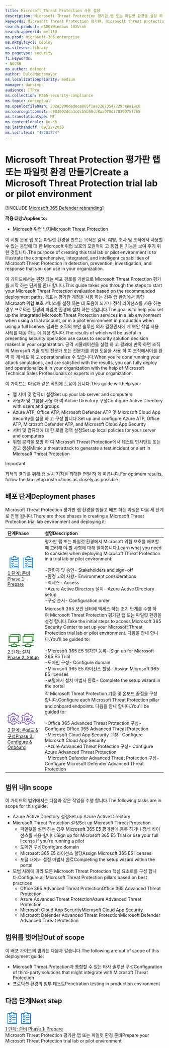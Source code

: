 ```yaml
---
title: Microsoft Threat Protection 사용 설정
description: Microsoft Threat Protection 평가판 랩 또는 파일럿 환경을 설정 하 여 장치, id, 데이터 및 응용 프로그램을 보호 하도록 설계 된 위협 방어 보호 솔루션을 통해 조직에서 도움을 얻을 수 있는 방법을 확인 하세요.
keywords: Microsoft Threat Protection 평가판, microsoft threat protection 체험, microsoft threat protection 평가 랩, microsoft 위협의 보호 파일럿, 사이버 보안, 고급 영구 위협, 엔터프라이즈 보안, 장치, 장치, id, 사용자, 데이터, 응용 프로그램, 사건, 자동화 된 조사 및 개선, 고급 구하기
search.product: eADQiWindows 10XVcnh
search.appverid: met150
ms.prod: microsoft-365-enterprise
ms.mktglfcycl: deploy
ms.sitesec: library
ms.pagetype: security
f1.keywords:
- NOCSH
ms.author: dolmont
author: DulceMontemayor
ms.localizationpriority: medium
manager: dansimp
audience: ITPro
ms.collection: M365-security-compliance
ms.topic: conceptual
ms.openlocfilehash: 202a5900dedece865f1aa328735477293a8a19c0
ms.sourcegitcommit: c083602dda3cdcb5b58cb8aa070d77019075f765
ms.translationtype: MT
ms.contentlocale: ko-KR
ms.lasthandoff: 09/22/2020
ms.locfileid: "48201774"
---
```

# <a name="create-a-microsoft-threat-protection-trial-lab-or-pilot-environment"></a><span data-ttu-id="daa54-104">Microsoft Threat Protection 평가판 랩 또는 파일럿 환경 만들기</span><span class="sxs-lookup"><span data-stu-id="daa54-104">Create a Microsoft Threat Protection trial lab or pilot environment</span></span> 

[!INCLUDE [Microsoft 365 Defender rebranding](../includes/microsoft-defender.md)]


<span data-ttu-id="daa54-105">**적용 대상:**</span><span class="sxs-lookup"><span data-stu-id="daa54-105">**Applies to:**</span></span>
- <span data-ttu-id="daa54-106">Microsoft 위협 방지</span><span class="sxs-lookup"><span data-stu-id="daa54-106">Microsoft Threat Protection</span></span>

<span data-ttu-id="daa54-107">이 시험 운용 랩 또는 파일럿 환경을 만드는 목적은 검색, 예방, 조사 및 조직에서 사용할 수 있는 응답에 대 한 Microsoft 위협 보호의 포괄적이 고 통합 된 기능을 보여 주기 위한 것입니다.</span><span class="sxs-lookup"><span data-stu-id="daa54-107">The purpose of creating this trial lab or pilot environment is to illustrate the comprehensive, integrated, and intelligent capabilities of Microsoft Threat Protection in detection, prevention, investigation, and response that you can use in your organization.</span></span> 

<span data-ttu-id="daa54-108">이 가이드에서는 권장 되는 배포 경로를 기반으로 Microsoft Threat Protection 평가를 시작 하는 단계를 안내 합니다.</span><span class="sxs-lookup"><span data-stu-id="daa54-108">This guide takes you through the steps to start your Microsoft Threat Protection evaluation based on the recommended deployment paths.</span></span> <span data-ttu-id="daa54-109">목표는 평가판 계정을 사용 하는 경우 랩 환경에서 통합 Microsoft 위협 보호 서비스를 설정 하는 데 도움이 되거나 정식 라이선스를 사용 하는 경우 프로덕션 환경의 파일럿 환경에 설치 하는 것입니다.</span><span class="sxs-lookup"><span data-stu-id="daa54-109">The goal is to help you set up the integrated Microsoft Threat Protection services in a lab environment when using a trial account, or in a pilot environment in production when using a full license.</span></span> <span data-ttu-id="daa54-110">결과는 조직의 보안 솔루션 의사 결정권자에 게 보안 작업 사용 사례를 제공 하는 데 유용 합니다.</span><span class="sxs-lookup"><span data-stu-id="daa54-110">The results of which will be useful in presenting security operation use cases to security solution decision makers in your organization.</span></span> <span data-ttu-id="daa54-111">공격 시뮬레이션을 실행 하 고 결과에 만족 하면 조직의 Microsoft 기술 영업 전문가 또는 전문가를 위한 도움을 사용 하 여 조직에서이를 완벽 하 게 배포 하 고 operationalize 수 있습니다.</span><span class="sxs-lookup"><span data-stu-id="daa54-111">When you’re done running your attack simulations, and are satisfied with the results, you can fully deploy and operationalize it in your organization with the help of Microsoft Technical Sales Professionals or experts in your organization.</span></span> 

<span data-ttu-id="daa54-112">이 가이드는 다음과 같은 작업에 도움이 됩니다.</span><span class="sxs-lookup"><span data-stu-id="daa54-112">This guide will help you:</span></span>
- <span data-ttu-id="daa54-113">랩 서버 및 컴퓨터 설정</span><span class="sxs-lookup"><span data-stu-id="daa54-113">Set up your lab server and computers</span></span>
- <span data-ttu-id="daa54-114">사용자 및 그룹을 사용 하 여 Active Directory 구성</span><span class="sxs-lookup"><span data-stu-id="daa54-114">Configure Active Directory with users and groups</span></span>
- <span data-ttu-id="daa54-115">Azure ATP, Office ATP, Microsoft Defender ATP 및 Microsoft Cloud App Security를 설정 하 고 구성 합니다.</span><span class="sxs-lookup"><span data-stu-id="daa54-115">Set up and configure Azure ATP, Office ATP, Microsoft Defender ATP, and Microsoft Cloud App Security</span></span>
- <span data-ttu-id="daa54-116">서버 및 컴퓨터에 대 한 로컬 정책 설정</span><span class="sxs-lookup"><span data-stu-id="daa54-116">Set up local policies for your server and computers</span></span>
- <span data-ttu-id="daa54-117">위협 공격을 모방 하 여 Microsoft Threat Protection에서 테스트 인시던트 또는 경고 생성</span><span class="sxs-lookup"><span data-stu-id="daa54-117">Mimic a threat attack to generate a test incident or alert in Microsoft Threat Protection</span></span>

>[!IMPORTANT]
><span data-ttu-id="daa54-118">최적의 결과를 위해 랩 설치 지침을 최대한 면밀 하 게 따릅니다.</span><span class="sxs-lookup"><span data-stu-id="daa54-118">For optimum results, follow the lab setup instructions as closely as possible.</span></span>


## <a name="deployment-phases"></a><span data-ttu-id="daa54-119">배포 단계</span><span class="sxs-lookup"><span data-stu-id="daa54-119">Deployment phases</span></span>

<span data-ttu-id="daa54-120">Microsoft Threat Protection 평가판 랩 환경을 만들고 배포 하는 과정은 다음 세 단계로 진행 됩니다.</span><span class="sxs-lookup"><span data-stu-id="daa54-120">There are three phases in creating a Microsoft Threat Protection trial lab environment and deploying it:</span></span>

|<span data-ttu-id="daa54-121">단계</span><span class="sxs-lookup"><span data-stu-id="daa54-121">Phase</span></span> | <span data-ttu-id="daa54-122">설명</span><span class="sxs-lookup"><span data-stu-id="daa54-122">Description</span></span> | 
|:-------|:-----|
| <span data-ttu-id="daa54-123">![1 단계: 준비](../../media/prepare.png)</span><span class="sxs-lookup"><span data-stu-id="daa54-123">![Phase 1: Prepare](../../media/prepare.png)</span></span><br>[<span data-ttu-id="daa54-124">1 단계: 준비</span><span class="sxs-lookup"><span data-stu-id="daa54-124">Phase 1: Prepare</span></span>](prepare-mtpeval.md)| <span data-ttu-id="daa54-125">평가판 랩 또는 파일럿 환경에서 Microsoft 위협 보호를 배포할 때 고려해 야 할 사항에 대해 알아봅니다.</span><span class="sxs-lookup"><span data-stu-id="daa54-125">Learn what you need to consider when deploying Microsoft Threat Protection in a trial lab or pilot environment:</span></span> <br><br><span data-ttu-id="daa54-126">-관련자 및 승인</span><span class="sxs-lookup"><span data-stu-id="daa54-126">- Stakeholders and sign-off</span></span> <br> <span data-ttu-id="daa54-127">-환경 고려 사항</span><span class="sxs-lookup"><span data-stu-id="daa54-127">- Environment considerations</span></span> <br><span data-ttu-id="daa54-128">-액세스</span><span class="sxs-lookup"><span data-stu-id="daa54-128">- Access</span></span> <br><span data-ttu-id="daa54-129">-Azure Active Directory 설치</span><span class="sxs-lookup"><span data-stu-id="daa54-129">- Azure Active Directory setup</span></span> <br> <span data-ttu-id="daa54-130">-구성 순서</span><span class="sxs-lookup"><span data-stu-id="daa54-130">- Configuration order</span></span>
|  <span data-ttu-id="daa54-131">![2 단계: 설치](../../media/setup.png)</span><span class="sxs-lookup"><span data-stu-id="daa54-131">![Phase 2: Setup](../../media/setup.png)</span></span> <br>[<span data-ttu-id="daa54-132">2 단계: 설치</span><span class="sxs-lookup"><span data-stu-id="daa54-132">Phase 2: Setup</span></span>](setup-mtpeval.md)|  <span data-ttu-id="daa54-133">Microsoft 365 보안 센터에 액세스 하는 초기 단계를 수행 하 여 Microsoft Threat Protection 평가판 랩 또는 파일럿 환경을 설정 합니다.</span><span class="sxs-lookup"><span data-stu-id="daa54-133">Take the initial steps to access Microsoft 365 Security Center to set up your Microsoft Threat Protection trial lab or pilot environment.</span></span> <span data-ttu-id="daa54-134">다음을 안내 합니다.</span><span class="sxs-lookup"><span data-stu-id="daa54-134">You'll be guided to:</span></span><br><br><span data-ttu-id="daa54-135">-Microsoft 365 E5 평가판 등록</span><span class="sxs-lookup"><span data-stu-id="daa54-135">- Sign up for Microsoft 365 E5 Trial</span></span> <br>  <span data-ttu-id="daa54-136">-도메인 구성</span><span class="sxs-lookup"><span data-stu-id="daa54-136">- Configure domain</span></span><br><span data-ttu-id="daa54-137">-Microsoft 365 E5 라이선스 할당</span><span class="sxs-lookup"><span data-stu-id="daa54-137">- Assign Microsoft 365 E5 licenses</span></span><br><span data-ttu-id="daa54-138">-포털에서 설치 마법사 완료</span><span class="sxs-lookup"><span data-stu-id="daa54-138">- Complete the setup wizard in the portal</span></span>|
|  <span data-ttu-id="daa54-139">![3 단계: 온보드 & 구성](../../media/config-onboard.png)</span><span class="sxs-lookup"><span data-stu-id="daa54-139">![Phase 3: Configure & Onboard](../../media/config-onboard.png)</span></span> <br>[<span data-ttu-id="daa54-140">3 단계: 온보드 & 구성</span><span class="sxs-lookup"><span data-stu-id="daa54-140">Phase 3: Configure & Onboard</span></span>](config-mtpeval.md) | <span data-ttu-id="daa54-141">각 Microsoft Threat Protection 기둥 및 온보드 끝점을 구성 합니다.</span><span class="sxs-lookup"><span data-stu-id="daa54-141">Configure each Microsoft Threat Protection pillar and onboard endpoints.</span></span> <span data-ttu-id="daa54-142">다음을 안내 합니다.</span><span class="sxs-lookup"><span data-stu-id="daa54-142">You'll be guided to:</span></span><br><br><span data-ttu-id="daa54-143">-Office 365 Advanced Threat Protection 구성</span><span class="sxs-lookup"><span data-stu-id="daa54-143">- Configure Office 365 Advanced Threat Protection</span></span><br><span data-ttu-id="daa54-144">-Microsoft Cloud App Security 구성</span><span class="sxs-lookup"><span data-stu-id="daa54-144">- Configure Microsoft Cloud App Security</span></span><br><span data-ttu-id="daa54-145">-Azure Advanced Threat Protection 구성</span><span class="sxs-lookup"><span data-stu-id="daa54-145">- Configure Azure Advanced Threat Protection</span></span><br><span data-ttu-id="daa54-146">-Microsoft Defender Advanced Threat Protection 구성</span><span class="sxs-lookup"><span data-stu-id="daa54-146">- Configure Microsoft Defender Advanced Threat Protection</span></span> 


## <a name="in-scope"></a><span data-ttu-id="daa54-147">범위 내</span><span class="sxs-lookup"><span data-stu-id="daa54-147">In scope</span></span>

<span data-ttu-id="daa54-148">이 가이드의 범위에서는 다음과 같은 작업을 수행 합니다.</span><span class="sxs-lookup"><span data-stu-id="daa54-148">The following tasks are in scope for this guide:</span></span>
-   <span data-ttu-id="daa54-149">Azure Active Directory 설정</span><span class="sxs-lookup"><span data-stu-id="daa54-149">Set up Azure Active Directory</span></span>
-   <span data-ttu-id="daa54-150">Microsoft Threat Protection 설정</span><span class="sxs-lookup"><span data-stu-id="daa54-150">Set up Microsoft Threat Protection</span></span>
    -   <span data-ttu-id="daa54-151">파일럿을 실행 하는 경우 Microsoft 365 E5 평가판에 등록 하거나 정식 라이선스를 사용 합니다.</span><span class="sxs-lookup"><span data-stu-id="daa54-151">Sign up for Microsoft 365 E5 Trial or use your full license if you're running a pilot</span></span>
    -   <span data-ttu-id="daa54-152">도메인 구성</span><span class="sxs-lookup"><span data-stu-id="daa54-152">Configure domain</span></span>
    -   <span data-ttu-id="daa54-153">Microsoft 365 E5 라이선스 할당</span><span class="sxs-lookup"><span data-stu-id="daa54-153">Assign Microsoft 365 E5 licenses</span></span>
    -   <span data-ttu-id="daa54-154">포털 내에서 설정 마법사 완료</span><span class="sxs-lookup"><span data-stu-id="daa54-154">Completing the setup wizard within the portal</span></span>
-   <span data-ttu-id="daa54-155">모범 사례에 따라 모든 Microsoft Threat Protection 핵심 요소로를 구성 합니다.</span><span class="sxs-lookup"><span data-stu-id="daa54-155">Configure all Microsoft Threat Protection pillars based on best practices</span></span>
    -   <span data-ttu-id="daa54-156">Office 365 Advanced Threat Protection</span><span class="sxs-lookup"><span data-stu-id="daa54-156">Office 365 Advanced Threat Protection</span></span>
    -   <span data-ttu-id="daa54-157">Azure Advanced Threat Protection</span><span class="sxs-lookup"><span data-stu-id="daa54-157">Azure Advanced Threat Protection</span></span>
    -   <span data-ttu-id="daa54-158">Microsoft Cloud App Security</span><span class="sxs-lookup"><span data-stu-id="daa54-158">Microsoft Cloud App Security</span></span>
    -   <span data-ttu-id="daa54-159">Microsoft Defender Advanced Threat Protection</span><span class="sxs-lookup"><span data-stu-id="daa54-159">Microsoft Defender Advanced Threat Protection</span></span>

## <a name="out-of-scope"></a><span data-ttu-id="daa54-160">범위를 벗어남</span><span class="sxs-lookup"><span data-stu-id="daa54-160">Out of scope</span></span>

<span data-ttu-id="daa54-161">이 배포 가이드의 범위는 다음과 같습니다.</span><span class="sxs-lookup"><span data-stu-id="daa54-161">The following are out of scope of this deployment guide:</span></span>

-   <span data-ttu-id="daa54-162">Microsoft Threat Protection과 통합할 수 있는 타사 솔루션 구성</span><span class="sxs-lookup"><span data-stu-id="daa54-162">Configuration of third-party solutions that might integrate with Microsoft Threat Protection</span></span>
-   <span data-ttu-id="daa54-163">프로덕션 환경의 침투 테스트</span><span class="sxs-lookup"><span data-stu-id="daa54-163">Penetration testing in production environment</span></span>

## <a name="next-step"></a><span data-ttu-id="daa54-164">다음 단계</span><span class="sxs-lookup"><span data-stu-id="daa54-164">Next step</span></span>
<span data-ttu-id="daa54-165">![1 단계: 준비](../../media/prepare.png)</span><span class="sxs-lookup"><span data-stu-id="daa54-165">![Phase 1: Prepare](../../media/prepare.png)</span></span> <br><span data-ttu-id="daa54-166">[1 단계: 준비](prepare-mtpeval.md) 
</span><span class="sxs-lookup"><span data-stu-id="daa54-166">[Phase 1: Prepare](prepare-mtpeval.md) 
</span></span><br> <span data-ttu-id="daa54-167">Microsoft Threat Protection 평가판 랩 또는 파일럿 환경 준비</span><span class="sxs-lookup"><span data-stu-id="daa54-167">Prepare your Microsoft Threat Protection trial lab or pilot environment</span></span>
